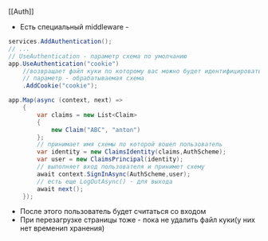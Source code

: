 [[Auth]]

- Есть специальный  middleware -
```cs
services.AddAuthentication();
// ...
// UseAuthentication - параметр схема по умолчанию
app.UseAuthentication("cookie")
	//возвращает файл куки по которому вас можно будет идентифицировать
	// параметр - обрабатываемая схема
	.AddCookie("cookie");

app.Map(async (context, next) =>
	{
		var claims = new List<Claim>
		{
			new Claim("ABC", "anton")
		};
		// принимает имя схемы по которой вошел пользователь
		var identity = new ClaimsIdentity(claims,AuthScheme);
		var user = new ClaimsPrincipal(identity);
		// выполняет вход пользователя и принимет схему
		await context.SignInAsync(AuthScheme,user);
		// есть еще LogOutAsync() - для выхода
		await next();
	});
```
- После этого пользователь будет считаться со входом
- При перезагрузке страницы тоже - пока не удалить файл куки(у них нет временип хранения)